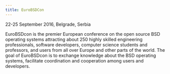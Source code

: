 ```yaml
---
title: EuroBSDCon
---
```

22-25 September 2016, Belgrade, Serbia

EuroBSDcon is the premier European conference on the open source BSD operating systems attracting about 250 highly skilled engineering professionals, software developers, computer science students and professors, and users from all over Europe and other parts of the world. The goal of EuroBSDcon is to exchange knowledge about the BSD operating systems, facilitate coordination and cooperation among users and developers.


